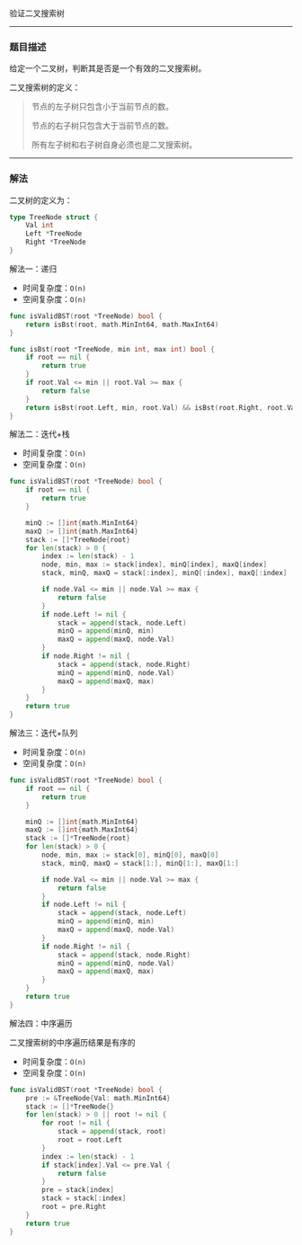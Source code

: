 验证二叉搜索树

----

### 题目描述

给定一个二叉树，判断其是否是一个有效的二叉搜索树。

二叉搜索树的定义：

> 节点的左子树只包含小于当前节点的数。
>
> 节点的右子树只包含大于当前节点的数。
>
> 所有左子树和右子树自身必须也是二叉搜索树。

----

### 解法

二叉树的定义为：

```go
type TreeNode struct {
    Val int
    Left *TreeNode
    Right *TreeNode
}
```



解法一：递归

- 时间复杂度：`O(n)`
- 空间复杂度：`O(n)`

```go
func isValidBST(root *TreeNode) bool {
	return isBst(root, math.MinInt64, math.MaxInt64)
}

func isBst(root *TreeNode, min int, max int) bool {
	if root == nil {
		return true
	}
	if root.Val <= min || root.Val >= max {
		return false
	}
	return isBst(root.Left, min, root.Val) && isBst(root.Right, root.Val, max)
}
```



解法二：迭代+栈

- 时间复杂度：`O(n)`
- 空间复杂度：`O(n)`

```go
func isValidBST(root *TreeNode) bool {
	if root == nil {
		return true
	}

	minQ := []int{math.MinInt64}
	maxQ := []int{math.MaxInt64}
	stack := []*TreeNode{root}
	for len(stack) > 0 {
		index := len(stack) - 1
		node, min, max := stack[index], minQ[index], maxQ[index]
		stack, minQ, maxQ = stack[:index], minQ[:index], maxQ[:index]

		if node.Val <= min || node.Val >= max {
			return false
		}
		if node.Left != nil {
			stack = append(stack, node.Left)
			minQ = append(minQ, min)
			maxQ = append(maxQ, node.Val)
		}
		if node.Right != nil {
			stack = append(stack, node.Right)
			minQ = append(minQ, node.Val)
			maxQ = append(maxQ, max)
		}
	}
	return true
}
```



解法三：迭代+队列

- 时间复杂度：`O(n)`
- 空间复杂度：`O(n)`

```go
func isValidBST(root *TreeNode) bool {
	if root == nil {
		return true
	}

	minQ := []int{math.MinInt64}
	maxQ := []int{math.MaxInt64}
	stack := []*TreeNode{root}
	for len(stack) > 0 {
		node, min, max := stack[0], minQ[0], maxQ[0]
		stack, minQ, maxQ = stack[1:], minQ[1:], maxQ[1:]

		if node.Val <= min || node.Val >= max {
			return false
		}
		if node.Left != nil {
			stack = append(stack, node.Left)
			minQ = append(minQ, min)
			maxQ = append(maxQ, node.Val)
		}
		if node.Right != nil {
			stack = append(stack, node.Right)
			minQ = append(minQ, node.Val)
			maxQ = append(maxQ, max)
		}
	}
	return true
}
```



解法四：中序遍历

二叉搜索树的中序遍历结果是有序的

- 时间复杂度：`O(n)`
- 空间复杂度：`O(n)`

```go
func isValidBST(root *TreeNode) bool {
	pre := &TreeNode{Val: math.MinInt64}
	stack := []*TreeNode{}
	for len(stack) > 0 || root != nil {
		for root != nil {
			stack = append(stack, root)
			root = root.Left
		}
		index := len(stack) - 1
		if stack[index].Val <= pre.Val {
			return false
		}
		pre = stack[index]
		stack = stack[:index]
		root = pre.Right
	}
	return true
}
```

